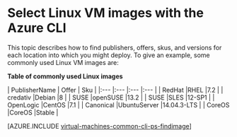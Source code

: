 <properties
    pageTitle="Select Linux VM images with the Azure  CLI | Azure"
    description="Learn how to determine the publisher, offer, and SKU for images when creating a Linux virtual machine with the Resource Manager deployment model."
    services="virtual-machines-linux"
    documentationcenter=""
    author="squillace"
    manager="timlt"
    editor=""
    tags="azure-resource-manager" />
<tags
    ms.assetid="7a858e38-4f17-4e8e-a28a-c7f801101721"
    ms.service="virtual-machines-linux"
    ms.devlang="na"
    ms.topic="article"
    ms.tgt_pltfrm="vm-linux"
    ms.workload="infrastructure"
    ms.date="08/23/2016"
    wacn.date=""
    ms.author="rasquill" />

# Select Linux VM images with the Azure CLI
This topic describes how to find publishers, offers, skus, and versions for each location into which you might deploy. To give an example, some commonly used Linux VM images are:

**Table of commonly used Linux images**

| PublisherName | Offer | Sku |
|:--- |:--- |:--- |:--- |
| RedHat |RHEL |7.2 |
| credativ |Debian |8 |
| SUSE |openSUSE |13.2 |
| SUSE |SLES |12-SP1 |
| OpenLogic |CentOS |7.1 |
| Canonical |UbuntuServer |14.04.3-LTS |
| CoreOS |CoreOS |Stable |

[AZURE.INCLUDE [virtual-machines-common-cli-ps-findimage](../../includes/virtual-machines-common-cli-ps-findimage.md)]

